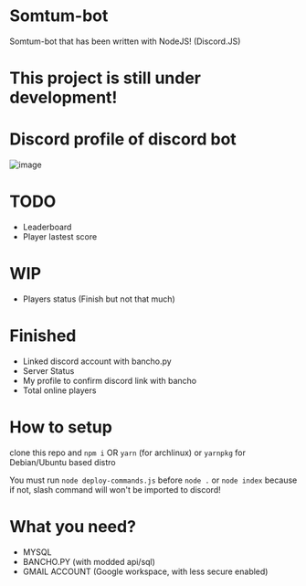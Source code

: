 # Somtum-bot
Somtum-bot that has been written with NodeJS! (Discord.JS)

# This project is still under development!
# Discord profile of discord bot
![image](https://github.com/osu-somtum/Somtum-bot/assets/108812246/b50507fb-e83d-444e-bbb3-fb727b0689d6)

# TODO
- Leaderboard
- Player lastest score

# WIP
- Players status (Finish but not that much)

# Finished
- Linked discord account with bancho.py
- Server Status
- My profile to confirm discord link with bancho
- Total online players
  
# How to setup
clone this repo and `npm i` OR `yarn` (for archlinux) or `yarnpkg` for Debian/Ubuntu based distro

You must run `node deploy-commands.js` before `node .` or `node index` because if not, slash command will won't be imported to discord!

# What you need?
- MYSQL
- BANCHO.PY (with modded api/sql)
- GMAIL ACCOUNT (Google workspace, with less secure enabled)
